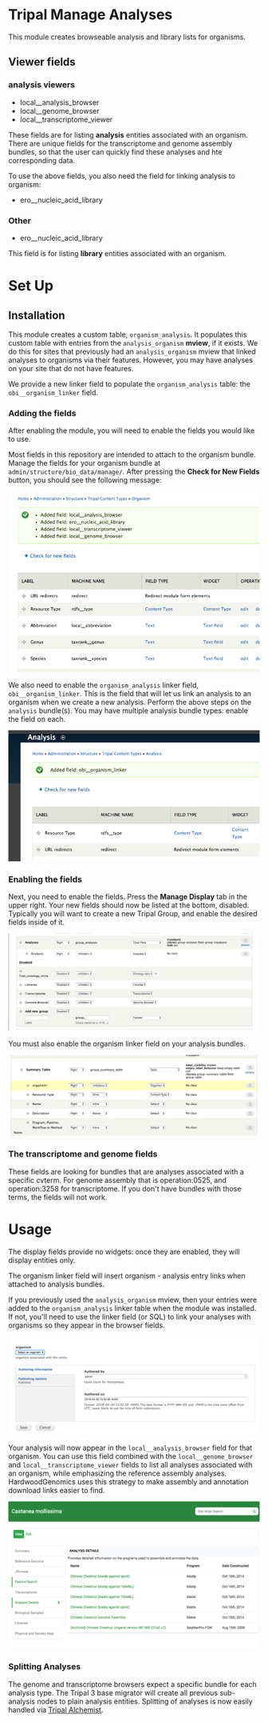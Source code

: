 # Tripal Manage Analyses

This module creates browseable analysis and library lists for organisms.

## Viewer fields

### analysis viewers
* local__analysis_browser
* local__genome_browser
* local__transcriptome_viewer

These fields are for listing **analysis** entities associated with an organism.  There are unique fields for the transcriptome and genome assembly bundles, so that the user can quickly find these analyses and hte corresponding data.

To use the above fields, you also need the field for linking analysis to organism:

* ero__nucleic_acid_library

### Other
* ero__nucleic_acid_library

This field is for listing **library** entities associated with an organism.

# Set Up
## Installation

This module creates a custom table, `organism_analysis`.  It populates this custom table with entries from the `analysis_organism` **mview**, if it exists.  We do this for sites that previously had an `analysis_organism` mview that linked analyses to organisms via their features. However, you may have analyses on your site that do not have features.

We provide a new linker field to populate the `organism_analysis` table: the `obi__organism_linker` field.

### Adding the fields

After enabling the module, you will need to enable the fields you would like to use.

Most fields in this repository are intended to attach to the organism bundle.  Manage the fields for your organism bundle at `admin/structure/bio_data/manage/`.  After pressing the **Check for New Fields** button, you should see the following message:

![Check for new fields](docs/add_field_message.png)

We also need to enable the `organism_analysis` linker field, `obi__organism_linker`.  This is the field that will let us link an analysis to an organism when we create a new analysis.  Perform the above steps on the `analysis` bundle(s).  You may have multiple analysis bundle types: enable the field on each.

![analysis linker field](docs/analysis_linker_add.png)

### Enabling the fields

Next, you need to enable the fields.  Press the **Manage Display** tab in the upper right.  Your new fields should now be listed at the bottom, disabled.  Typically you will want to create a new Tripal Group, and enable the desired fields inside of it.

![enabling a field and creating a group](docs/analysis_group.png)  

You must also enable the organism linker field on your analysis bundles.

![enable analysis organism linker](docs/enable_organism_linker.png)

### The transcriptome and genome fields

These fields are looking for bundles that are analyses associated with a specific cvterm.  For genome assembly that is operation:0525, and operation:3258 for transcriptome.  If you don't have bundles with those terms, the fields will not work.

# Usage

The display fields provide no widgets: once they are enabled, they will display entities only.

The organism linker field will insert organism - analysis entry links when attached to analysis bundles.

If you previously used the `analysis_organism` mview, then your entries were added to the `organism_analysis` linker table when the module was installed.  If not, you'll need to use the linker field (or SQL) to link your analyses with organisms so they appear in the browser fields.

![The analysis organism linker dropdown box](docs/analysis_organism_linker_box.png)

Your analysis will now appear in the `local__analysis_browser` field for that organism.  You can use this field combined with the `local__genome_browser` and `local__transcriptome_viewer` fields to list all analyses associated with an organism, while emphasizing the reference assembly analyses.  HardwoodGenomics uses this strategy to make assembly and annotation download links easier to find.

![HWG using linker fields](docs/hwg_linker.png)

### Splitting Analyses

The genome and transcriptome browsers expect a specific bundle for each analysis type.  The Tripal 3 base migrator will create all previous sub-analysis nodes to plain analysis entities. Splitting of analyses is now easily handled via [Tripal Alchemist](https://github.com/statonlab/tripal_alchemist/).
